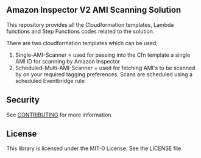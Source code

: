 ## Amazon Inspector V2 AMI Scanning Solution

This repository provides all the Cloudformation templates, Lambda functions and Step Functions codes related to the solution.

There are two cloudformation templates which can be used;
1. Single-AMI-Scanner = used for passing into the Cfn template a single AMI ID for scanning by Amazon Inspector
2. Scheduled-Multi-AMI-Scanner = used for fetching AMI's to be scanned by on your required tagging preferences. Scans are scheduled using a scheduled Eventbridge rule


## Security

See [CONTRIBUTING](CONTRIBUTING.md#security-issue-notifications) for more information.

## License

This library is licensed under the MIT-0 License. See the LICENSE file.

